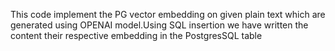 This code implement the PG vector embedding on given plain text which are generated using OPENAI model.Using SQL insertion we have written the content their respective embedding in the PostgresSQL table
